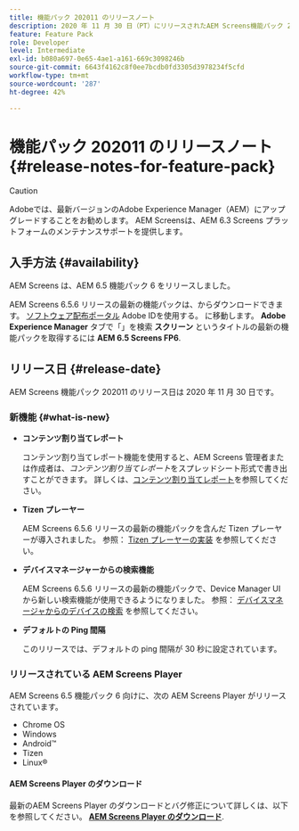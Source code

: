 ```yaml
---
title: 機能パック 202011 のリリースノート
description: 2020 年 11 月 30 日（PT）にリリースされたAEM Screens機能パック 202011 について説明します。
feature: Feature Pack
role: Developer
level: Intermediate
exl-id: b080a697-0e65-4ae1-a161-669c3098246b
source-git-commit: 6643f4162c8f0ee7bcdb0fd3305d3978234f5cfd
workflow-type: tm+mt
source-wordcount: '287'
ht-degree: 42%

---
```


# 機能パック 202011 のリリースノート {#release-notes-for-feature-pack}

>[!CAUTION]
>Adobeでは、最新バージョンのAdobe Experience Manager（AEM）にアップグレードすることをお勧めします。 AEM Screensは、AEM 6.3 Screens プラットフォームのメンテナンスサポートを提供します。

## 入手方法 {#availability}

AEM Screens は、AEM 6.5 機能パック 6 をリリースしました。

AEM Screens 6.5.6 リリースの最新の機能パックは、からダウンロードできます。 [ソフトウェア配布ポータル](https://experience.adobe.com/#/downloads/content/software-distribution/en/aem.html) Adobe IDを使用する。 に移動します。 **Adobe Experience Manager** タブで「」を検索 **スクリーン** というタイトルの最新の機能パックを取得するには **AEM 6.5 Screens FP6**.

## リリース日 {#release-date}

AEM Screens 機能パック 202011 のリリース日は 2020 年 11 月 30 日です。

### 新機能 {#what-is-new}

* **コンテンツ割り当てレポート**

  コンテンツ割り当てレポート機能を使用すると、AEM Screens 管理者または作成者は、*コンテンツ割り当てレポート*をスプレッドシート形式で書き出すことができます。
詳しくは、[コンテンツ割り当てレポート](/help/user-guide/content-assignment-report.md)を参照してください。


* **Tizen プレーヤー**

  AEM Screens 6.5.6 リリースの最新の機能パックを含んだ Tizen プレーヤーが導入されました。
参照： [Tizen プレーヤーの実装](/help/user-guide/tizen-player.md) を参照してください。

* **デバイスマネージャーからの検索機能**

  AEM Screens 6.5.6 リリースの最新の機能パックで、Device Manager UI から新しい検索機能が使用できるようになりました。
参照： [デバイスマネージャからのデバイスの検索](/help/user-guide/device-registration.md#search-device) を参照してください。

* **デフォルトの Ping 間隔**

  このリリースでは、デフォルトの ping 間隔が 30 秒に設定されています。

### リリースされている AEM Screens Player

AEM Screens 6.5 機能パック 6 向けに、次の AEM Screens Player がリリースされています。

* Chrome OS
* Windows
* Android™
* Tizen
* Linux®

#### AEM Screens Player のダウンロード 

最新のAEM Screens Player のダウンロードとバグ修正について詳しくは、以下を参照してください。 **[AEM Screens Player のダウンロード](https://download.macromedia.com/screens/index.html)**.

